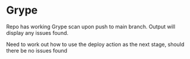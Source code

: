 # Grype
Repo has working Grype scan upon push to main branch. Output will display any issues found. 

Need to work out how to use the deploy action as the next stage, should there be no issues found
